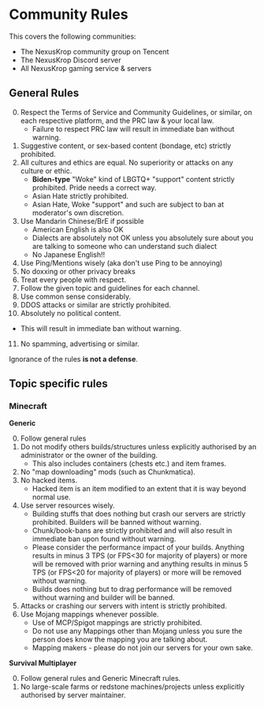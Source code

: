 # Community Rules

This covers the following communities:

* The NexusKrop community group on Tencent
* The NexusKrop Discord server
* All NexusKrop gaming service & servers 

## General Rules

0. Respect the Terms of Service and Community Guidelines, or similar, on each respective platform, and the PRC law & your local law.
   * Failure to respect PRC law will result in immediate ban without warning.
2. Suggestive content, or sex-based content (bondage, etc) strictly prohibited.
3. All cultures and ethics are equal. No superiority or attacks on any culture or ethic.
   * **Biden-type** "Woke" kind of LBGTQ+ "support" content strictly prohibited. Pride needs a correct way.
   * Asian Hate strictly prohibited.
   * Asian Hate, Woke "support" and such are subject to ban at moderator's own discretion.
3. Use Mandarin Chinese/BrE if possible
   * American English is also OK
   * Dialects are absolutely not OK unless you absolutely sure about you are talking to someone who can understand such dialect
   * No Japanese English!!
4. Use Ping/Mentions wisely (aka don't use Ping to be annoying)
5. No doxxing or other privacy breaks
6. Treat every people with respect.
7. Follow the given topic and guidelines for each channel.
8. Use common sense considerably.
9. DDOS attacks or similar are strictly prohibited.
10. Absolutely no political content.
   * This will result in immediate ban without warning.
11. No spamming, advertising or similar.

Ignorance of the rules **is not a defense**.

## Topic specific rules

### Minecraft

**Generic**

0. Follow general rules
1. Do not modify others builds/structures unless explicitly authorised by an administrator or the owner of the building.
   * This also includes containers (chests etc.) and item frames.
2. No "map downloading" mods (such as Chunkmatica).
3. No hacked items.
   * Hacked item is an item modified to an extent that it is way beyond normal use.
4. Use server resources wisely.
   * Building stuffs that does nothing but crash our servers are strictly prohibited. Builders will be banned without warning.
   * Chunk/book-bans are strictly prohibited and will also result in immediate ban upon found without warning.
   * Please consider the performance impact of your builds. Anything results in minus 3 TPS (or FPS<30 for majority of players) or more will be removed with prior warning and anything results in minus 5 TPS (or FPS<20 for majority of players) or more will be removed without warning.
   * Builds does nothing but to drag performance will be removed without warning and builder will be banned.
5. Attacks or crashing our servers with intent is strictly prohibited.
6. Use Mojang mappings whenever possible.
   * Use of MCP/Spigot mappings are strictly prohibited.
   * Do not use any Mappings other than Mojang unless you sure the person does know the mapping you are talking about.
   * Mapping makers - please do not join our servers for your own sake.

**Survival Multiplayer**

0. Follow general rules and Generic Minecraft rules.
1. No large-scale farms or redstone machines/projects unless explicitly authorised by server maintainer.
